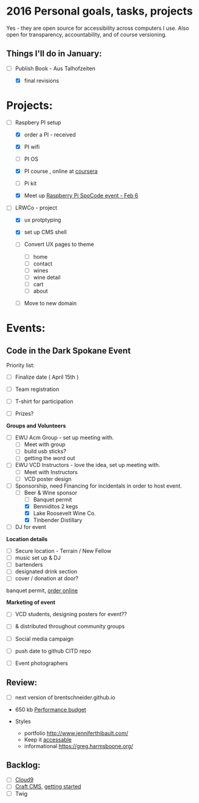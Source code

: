 
# 2016 Personal goals, tasks, projects

Yes - they are open source for accessibility across computers I use. Also open for transparency, accountability, and of course versioning.

## Things I'll do in January:

- [ ] Publish Book - Aus Talhofzeiten
	- [x] final revisions


# __Projects:__

- [ ] Raspbery PI setup
	- [x] order a PI - received
	- [x] PI wifi
	- [ ] PI OS
	- [x] PI course , online at [coursera](https://www.coursera.org/learn/raspberry-pi-platform)
	- [ ] Pi kit
	- [x] Meet up [Raspberry Pi SpoCode event - Feb  6](http://www.meetup.com/Python-Spokane/events/227786604/)


- [ ] LRWCo - project
	- [x] ux protptyping
	- [x] set up CMS shell
	- [ ] Convert UX pages to theme
		- [ ] home
		- [ ] contact
		- [ ] wines
		- [ ] wine detail
		- [ ] cart
		- [ ] about
	- [ ] Move to new domain


# __Events:__


## Code in the Dark Spokane Event

Priority list:

- [ ] Finalize date ( April 15th )
- [ ] Team registration
- [ ] T-shirt for participation
- [ ] Prizes?
 
 
__Groups and Volunteers__

- [ ] EWU Acm Group - set up meeting with.
    - [ ] Meet with group
    - [ ] build usb sticks?
    - [ ] getting the word out

- [ ] EWU VCD Instructors - love the idea, set up meeting with.
	- [ ] Meet with Instructors
	- [ ] VCD poster design

- [ ] Sponsorship, need Financing for incidentals in order to host event.
	- [ ] Beer & Wine sponsor
		- [ ] Banquet permit
		- [x] Benniditos 2 kegs
		- [x] Lake Roosevelt Wine Co.
		- [x] Tinbender Distillary

- [ ] DJ for event
 
__Location details__

- [ ] Secure location - Terrain / New Fellow 
- [ ] music set up & DJ
- [ ] bartenders
- [ ] designated drink section
- [ ] cover / donation at door?

 banquet permit, [order online](https://lcb.wa.gov/licensing/online-banquet-permit)
 
 
__Marketing of event__
- [ ] VCD students, designing posters for event??
- [ ] & distributed throughout community groups
- [ ] Social media campaign
- [ ] push date to github CITD repo
- [ ] Event photographers



## __Review:__

- [ ] next version of brentschneider.github.io

- 650 kb [Performance budget](http://codepen.io/brentschneider/pen/pgVZGJ)

- Styles
  - portfolio http://www.jenniferthibault.com/
  - Keep it [accessable](http://a11yproject.com/)
  - informational https://greg.harmsboone.org/


## __Backlog:__

- [ ] [Cloud9](https://c9.io/)
- [ ] [Craft CMS](https://craftcms.com/), [getting started](https://straightupcraft.com/articles/getting-started-with-craft-cms)
- [ ] Twig
